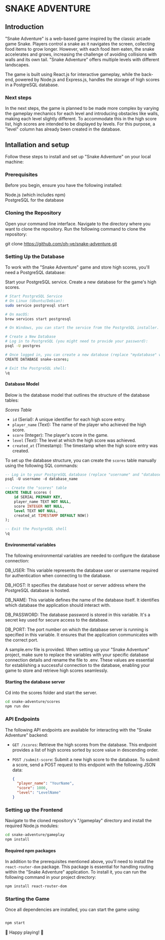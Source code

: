 # SNAKE ADVENTURE

## Introduction

"Snake Adventure" is a web-based game inspired by the classic arcade game Snake. Players control a snake as it navigates the screen, collecting food items to grow longer. However, with each food item eaten, the snake accelerates and grows, increasing the challenge of avoiding collisions with walls and its own tail. "Snake Adventure" offers multiple levels with different landscapes.

The game is built using React.js for interactive gameplay, while the back-end, powered by Node.js and Express.js, handles the storage of high scores in a PostgreSQL database.

### Next steps

In the next steps, the game is planned to be made more complex by varying the gameplay mechanics for each level and introducing obstacles like walls, making each level slightly different. To accommodate this in the high score list, high scores are intended to be displayed by levels. For this purpose, a "level" column has already been created in the database.

## Intallation and setup

Follow these steps to install and set up "Snake Adventure" on your local machine:

### Prerequisites

Before you begin, ensure you have the following installed:

Node.js (which includes npm)  
PostgreSQL for the database

### Cloning the Repository

Open your command line interface. Navigate to the directory where you want to clone the repository.
Run the following command to clone the repository:

git clone https://github.com/oh-ve/snake-adventure.git

### Setting Up the Database

To work with the "Snake Adventure" game and store high scores, you'll need a PostgreSQL database:

Start your PostgreSQL service.
Create a new database for the game's high scores.

```bash
# Start PostgreSQL Service
# On Linux (Ubuntu/Debian):
sudo service postgresql start

# On macOS:
brew services start postgresql

# On Windows, you can start the service from the PostgreSQL installer.

# Create a New Database
# Log in to PostgreSQL (you might need to provide your password):
psql -U postgres

# Once logged in, you can create a new database (replace "mydatabase" with your desired name):
CREATE DATABASE snake-scores;

# Exit the PostgreSQL shell:
\q
```

#### Database Model

Below is the database model that outlines the structure of the database tables:

_Scores Table_

- `id` (Serial): A unique identifier for each high score entry.
- `player_name` (Text): The name of the player who achieved the high score.
- `score` (Integer): The player's score in the game.
- `level` (Text): The level at which the high score was achieved.
- `created_at` (Timestamp): The timestamp when the high score entry was created.

To set up the database structure, you can create the `scores` table manually using the following SQL commands:

```sql
-- Log in to your PostgreSQL database (replace "username" and "database_name" with your credentials)
psql -U username -d database_name

-- Create the "scores" table
CREATE TABLE scores (
    id SERIAL PRIMARY KEY,
    player_name TEXT NOT NULL,
    score INTEGER NOT NULL,
    level TEXT NOT NULL,
    created_at TIMESTAMP DEFAULT NOW()
);

-- Exit the PostgreSQL shell
\q
```

#### Environmental variables

The following environmental variables are needed to configure the database connection:

DB_USER: This variable represents the database user or username required for authentication when connecting to the database.

DB_HOST: It specifies the database host or server address where the PostgreSQL database is hosted.

DB_NAME: This variable defines the name of the database itself. It identifies which database the application should interact with.

DB_PASSWORD: The database password is stored in this variable. It's a secret key used for secure access to the database.

DB_PORT: The port number on which the database server is running is specified in this variable. It ensures that the application communicates with the correct port.

A sample.env file is provided. When setting up your "Snake Adventure" project, make sure to replace the variables with your specific database connection details and rename the file to .env. These values are essential for establishing a successful connection to the database, enabling your game to store and retrieve high scores seamlessly.

#### Starting the database server

Cd into the scores folder and start the server.

```bash
cd snake-adventure/scores
npm run dev
```

### API Endpoints

The following API endpoints are available for interacting with the "Snake Adventure" backend:

- `GET /scores`: Retrieve the high scores from the database. This endpoint provides a list of high scores sorted by score value in descending order.

- `POST /submit-score`: Submit a new high score to the database. To submit a score, send a POST request to this endpoint with the following JSON data:

  ```json
  {
    "player_name": "YourName",
    "score": 1000,
    "level": "LevelName"
  }
  ```

### Setting up the Frontend

Navigate to the cloned repository's "/gameplay" directory and install the required Node.js modules:

```bash
cd snake-adventure/gameplay
npm install
```

#### Required npm packages

In addition to the prerequisites mentioned above, you'll need to install the `react-router-dom` package. This package is essential for handling routing within the "Snake Adventure" application. To install it, you can run the following command in your project directory:

```bash
npm install react-router-dom
```

### Starting the Game

Once all dependencies are installed, you can start the game using:

```bash

npm start

```

🐍 Happy playing! 🐍
